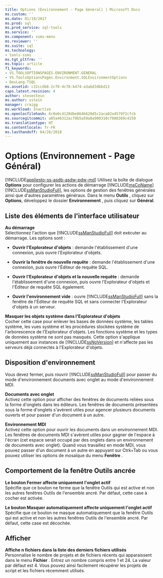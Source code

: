 ```yaml
---
title: Options (Environnement - Page Général) | Microsoft Docs
ms.custom: ''
ms.date: 01/19/2017
ms.prod: sql
ms.prod_service: sql-tools
ms.service: ''
ms.component: ssms-menu
ms.reviewer: ''
ms.suite: sql
ms.technology:
- tools-ssms
ms.tgt_pltfrm: ''
ms.topic: article
f1_keywords:
- VS.TOOLSOPTIONSPAGES.ENVIRONMENT.GENERAL
- VS.ToolsOptionsPages.Environment.SQLEnvironmentOptions
- DevLang-TSQL
ms.assetid: c32ccdb8-2cf8-4c78-b474-a3abd3dbbd13
caps.latest.revision: 4
author: stevestein
ms.author: sstein
manager: craigg
ms.workload: Inactive
ms.openlocfilehash: 6c0e0c4120dbe864b620d5c2aca02a4579f2cfcb
ms.sourcegitcommit: a85a46312acf8b5a59a8a900310cf088369c4150
ms.translationtype: HT
ms.contentlocale: fr-FR
ms.lasthandoff: 04/26/2018
---
```

# <a name="options-environment---general-page"></a>Options (Environnement - Page Général)
[!INCLUDE[appliesto-ss-asdb-asdw-pdw-md](../../includes/appliesto-ss-asdb-asdw-pdw-md.md)]
Utilisez la boîte de dialogue **Options** pour configurer les actions de démarrage [!INCLUDE[msCoName](../../includes/msconame_md.md)] [!INCLUDE[ssManStudioFull](../../includes/ssmanstudiofull_md.md)], les options de gestion des fenêtres générales ainsi que d'autres paramètres généraux. Dans le menu **Outils** , cliquez sur **Options**, développez le dossier **Environnement** , puis cliquez sur **Général**.  
  
## <a name="uielement-list"></a>Liste des éléments de l'interface utilisateur  
**Au démarrage**  
Sélectionnez l'action que [!INCLUDE[ssManStudioFull](../../includes/ssmanstudiofull_md.md)] doit exécuter au démarrage. Les options sont :  
  
-   **Ouvrir l'Explorateur d'objets** : demande l'établissement d'une connexion, puis ouvre l'Explorateur d'objets.  
  
-   **Ouvrir la fenêtre de nouvelle requête** : demande l'établissement d'une connexion, puis ouvre l'Éditeur de requête SQL.  
  
-   **Ouvrir l'Explorateur d'objets et la nouvelle requête** : demande l'établissement d'une connexion, puis ouvre l'Explorateur d'objets et l'Éditeur de requête SQL également.  
  
-   **Ouvrir l'environnement vide** : ouvre [!INCLUDE[ssManStudioFull](../../includes/ssmanstudiofull_md.md)] sans la fenêtre de l'Éditeur de requête SQL et sans connecter l'Explorateur d'objets à un serveur.  
  
**Masquer les objets système dans l'Explorateur d'objets**  
Cocher cette case pour enlever les bases de données système, les tables système, les vues système et les procédures stockées système de l'arborescence de l'Explorateur d'objets. Les fonctions système et les types de données système ne sont pas masqués. Cette option s'applique uniquement aux instances de [!INCLUDE[ssNoVersion](../../includes/ssnoversion_md.md)] et n'affecte pas les serveurs déjà connectés à l'Explorateur d'objets.  
  
## <a name="environment-layout"></a>Disposition d'environnement  
Vous devez fermer, puis rouvrir [!INCLUDE[ssManStudioFull](../../includes/ssmanstudiofull_md.md)] pour passer du mode d'environnement documents avec onglet au mode d'environnement MDI.  
  
**Documents avec onglet**  
Activez cette option pour afficher des fenêtres de documents reliées sous la forme d'onglets dans les éditeurs. Les fenêtres de documents présentées sous la forme d'onglets s'avèrent utiles pour agencer plusieurs documents ouverts et pour passer d'un document à un autre.  
  
**Environnement MDI**  
Activez cette option pour ouvrir les documents dans un environnement MDI. Les fenêtres de documents MDI s'avèrent utiles pour gagner de l'espace à l'écran (cet espace serait occupé par des onglets dans un environnement de documents avec onglet). Quand vous travaillez en mode MDI, vous pouvez passer d'un document à un autre en appuyant sur Ctrk+Tab ou vous pouvez utiliser les options de mosaïque du menu **Fenêtre** .  
  
## <a name="docked-tool-window-behavior"></a>Comportement de la fenêtre Outils ancrée  
**Le bouton Fermer affecte uniquement l'onglet actif**  
Spécifie que ce bouton ne ferme que la fenêtre Outils qui est active et non les autres fenêtres Outils de l'ensemble ancré. Par défaut, cette case à cocher est activée.  
  
**Le bouton Masquer automatiquement affecte uniquement l'onglet actif**  
Spécifie que ce bouton ne masque automatiquement que la fenêtre Outils qui est active et non les autres fenêtres Outils de l'ensemble ancré. Par défaut, cette case est décochée.  
  
## <a name="display"></a>Afficher  
**Affiche n fichiers dans la liste des derniers fichiers utilisés**  
Personnalise le nombre de projets et de fichiers récents qui apparaissent dans le menu **Fichier** . Entrez un nombre compris entre 1 et 24. La valeur par défaut est 4. Vous pouvez ainsi facilement récupérer les projets de script et les fichiers récemment utilisés.  
  
